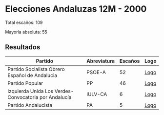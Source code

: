 # Elecciones Andaluzas 12M - 2000

Total escaños: 109

Mayoría absoluta: 55

## Resultados

| Partido | Abreviatura | Escaños | Logo |
| - | - | - | - |
| Partido Socialista Obrero Español de Andalucia | PSOE-A | 52 | [Logo](https://github.com/playzzz/Pactos/blob/master/Logos/PSOE.jpg?raw=true)
| Partido Popular | PP | 46 | [Logo](https://github.com/playzzz/Pactos/blob/master/Logos/PP.jpg?raw=true)
| Izquierda Unida Los Verdes-Convocatoria por Andalucía | IULV-CA | 6 | [Logo](https://github.com/playzzz/Pactos/blob/master/Logos/IU.jpg?raw=true)
| Partido Andalucista | PA | 5 | [Logo](https://github.com/playzzz/Pactos/blob/master/Logos/PA.jpg?raw=true)
